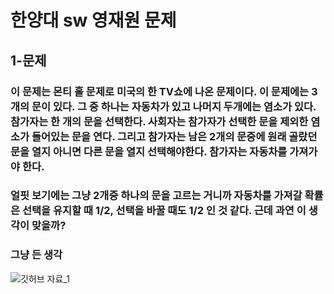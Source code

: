 # 한양대 sw 영재원 문제
## 1-문제
### 이 문제는 몬티 홀 문제로 미국의 한 TV쇼에 나온 문제이다. 이 문제에는 3개의 문이 있다. 그 중 하나는 자동차가 있고 나머지 두개에는 염소가 있다. 참가자는 한 개의 문을 선택한다. 사회자는 참가자가 선택한 문을 제외한 염소가 들어있는 문을 연다. 그리고 참가자는 남은 2개의 문중에 원래 골랐던 문을 열지 아니면 다른 문을 열지 선택해야한다. 참가자는 자동차를 가져가야 한다.
### 얼핏 보기에는 그냥 2개중 하나의 문을 고르는 거니까 자동차를 가져갈 확률은 선택을 유지할 때 1/2, 선택을 바꿀 때도 1/2 인 것 같다. 근데 과연 이 생각이 맞을까?
### 그냥 든 생각
![깃허브 자료_1](https://user-images.githubusercontent.com/72057688/97830748-5f923900-1d11-11eb-87a6-bdc1554a0c2e.png)

